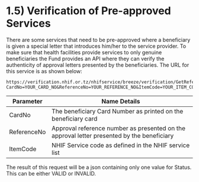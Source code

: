 
# 1.5) Verification of Pre-approved Services

There are some services that need to be pre-approved where a beneficiary is given a special letter that introduces him/her to the service provider. To make sure that health facilities provide services to only genuine beneficiaries the Fund provides an API where they can verify the authenticity of approval letters presented by the beneficiaries. The URL for this service is as shown below:


```
https://verification.nhif.or.tz/nhifservice/breeze/verification/GetReferenceNoStatus?CardNo=YOUR_CARD_NO&ReferenceNo=YOUR_REFERENCE_NO&ItemCode=YOUR_ITEM_CODE
```


|Parameter| Name Details|
|--|--|
|CardNo| The beneficiary Card Number as printed on the beneficiary card|
|ReferenceNo| Approval reference number as presented on the approval letter presented by the beneficiary|
|ItemCode| NHIF Service code as defined in the NHIF service list|



The result of this request will be a json containing only one value for Status. This can be either VALID or INVALID.


